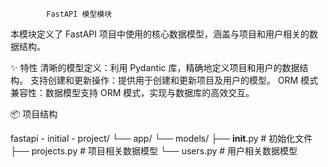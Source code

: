             FastAPI 模型模块
  本模块定义了 FastAPI 项目中使用的核心数据模型，涵盖与项目和用户相关的数据结构。

✨ 特性
  清晰的模型定义：利用 Pydantic 库，精确地定义项目和用户的数据结构。
  支持创建和更新操作：提供用于创建和更新项目及用户的模型。
  ORM 模式兼容性：数据模型支持 ORM 模式，实现与数据库的高效交互。

📦 项目结构

fastapi - initial - project/
└── app/
    └── models/
        ├── __init__.py  # 初始化文件
        ├── projects.py  # 项目相关数据模型
        └── users.py     # 用户相关数据模型